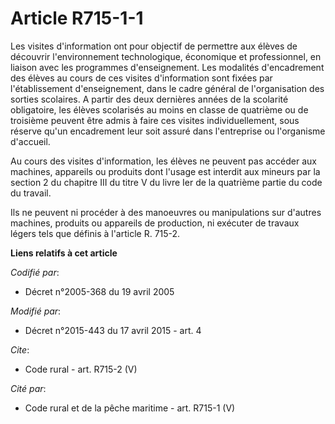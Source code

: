 # Article R715-1-1

Les visites d'information ont pour objectif de permettre aux élèves de découvrir l'environnement technologique, économique et
professionnel, en liaison avec les programmes d'enseignement. Les modalités d'encadrement des élèves au cours de ces visites
d'information sont fixées par l'établissement d'enseignement, dans le cadre général de l'organisation des sorties scolaires.
A partir des deux dernières années de la scolarité obligatoire, les élèves scolarisés au moins en classe de quatrième ou de
troisième peuvent être admis à faire ces visites individuellement, sous réserve qu'un encadrement leur soit assuré dans
l'entreprise ou l'organisme d'accueil. 

Au cours des visites d'information, les élèves ne peuvent pas accéder aux machines, appareils ou produits dont l'usage est
interdit aux mineurs par la section 2 du chapitre III du titre V du livre Ier de la quatrième partie du code du travail. 

Ils ne peuvent ni procéder à des manoeuvres ou manipulations sur d'autres machines, produits ou appareils de production, ni
exécuter de travaux légers tels que définis à l'article R. 715-2.

**Liens relatifs à cet article**

_Codifié par_:

  - Décret n°2005-368 du 19 avril 2005

_Modifié par_:

  - Décret n°2015-443 du 17 avril 2015 - art. 4

_Cite_:

  - Code rural - art. R715-2 (V)

_Cité par_:

  - Code rural et de la pêche maritime - art. R715-1 (V)
